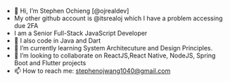 - 👋 Hi, I’m Stephen Ochieng [@ojrealdev]
- My other github account is @itsrealoj which I have a problem accessing due 2FA
- I am a Senior Full-Stack JavaScript Developer
- 👀 I also code in Java and Dart
- 🌱 I’m currently learning System Architecuture and Design Principles.
- 💞️ I’m looking to collaborate on ReactJS,React Native, NodeJS, Spring Boot and Flutter projects
- 📫 How to reach me: stephenojwang1040@gmail.com

